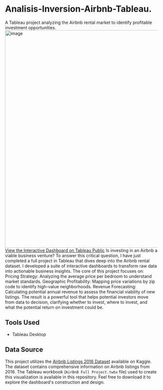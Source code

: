 # Analisis-Inversion-Airbnb-Tableau.
A Tableau project analyzing the Airbnb rental market to identify profitable investment opportunities.
<img width="1835" height="715" alt="image" src="https://github.com/user-attachments/assets/cfa9fdb8-5832-4bbb-9e69-2e5cb20a40ff" />
[View the Interactive Dashboard on Tableau Public](https://public.tableau.com/views/AirBnBFullProject_17540136437110/Dashboard1?:language=es-ES&:sid=&:redirect=auth&:display_count=n&:origin=viz_share_link)
Is investing in an Airbnb a viable business venture? To answer this critical question, I have just completed a full project in Tableau that dives deep into the Airbnb rental dataset.
I developed a suite of interactive dashboards to transform raw data into actionable business insights. The core of this project focuses on:
Pricing Strategy: Analyzing the average price per bedroom to understand market standards.
Geographic Profitability: Mapping price variations by zip code to identify high-value neighborhoods.
Revenue Forecasting: Calculating potential annual revenue to assess the financial viability of new listings.
The result is a powerful tool that helps potential investors move from data to decision, clarifying whether to invest, where to invest, and what the potential return on investment could be.
## Tools Used
* Tableau Desktop
## Data Source
This project utilizes the [Airbnb Listings 2016 Dataset](https://www.kaggle.com/datasets/alexanderfreberg/airbnb-listings-2016-dataset) available on Kaggle. The dataset contains comprehensive information on Airbnb listings from 2016.
The Tableau workbook (`AirBnB Full Project.twbx` file) used to create this visualization is available in this repository. Feel free to download it to explore the dashboard's construction and design.


